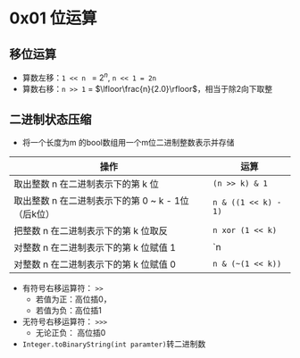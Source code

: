 # 0x01 位运算

## 移位运算

* 算数左移：`1 << n ` =  $2 ^ n$, `n << 1 = 2n`
* 算数右移：`n >> 1` = $\lfloor\frac{n}{2.0}\rfloor$，相当于除2向下取整

## 二进制状态压缩

* 将一个长度为m 的bool数组用一个m位二进制整数表示并存储

| 操作                                               | 运算                 |
| -------------------------------------------------- | -------------------- |
| 取出整数 n 在二进制表示下的第 k 位                 | `(n >> k) & 1`       |
| 取出整数 n 在二进制表示下的第 0 ~ k - 1位（后k位） | `n & ((1 << k) - 1)` |
| 把整数 n 在二进制表示下的第 k 位取反               | `n xor (1 << k)`     |
| 对整数 n 在二进制表示下的第 k 位赋值 1             | `n | (1 << k)`       |
| 对整数 n 在二进制表示下的第 k 位赋值 0             | `n & (~(1 << k))`    |

* 有符号右移运算符： `>>`
  * 若值为正：高位插0，
  * 若值为负：高位插1
* 无符号右移运算符： `>>>`
  * 无论正负： 高位插0
* `Integer.toBinaryString(int paramter)`转二进制数
